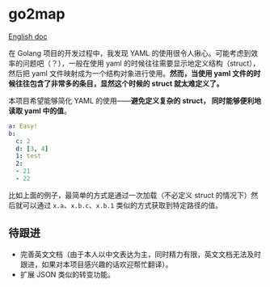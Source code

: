 # go2map

[English doc](./README.md)

在 Golang 项目的开发过程中，我发现 YAML 的使用很令人揪心。可能考虑到效率的问题吧（？），一般在使用 yaml 的时候往往需要显示地定义结构（struct），然后把 yaml 文件映射成为一个结构对象进行使用。**然而，当使用 yaml 文件的时候往往包含了非常多的条目，显然这个时候的 struct 就太难定义了。**

本项目希望能够简化 YAML 的使用——**避免定义复杂的 struct， 同时能够便利地读取 yaml 中的值**。

```yaml
a: Easy!
b:
  c: 2
  d: [3, 4]
  1: test
  2:
  - 21
  - 22
```

比如上面的例子，最简单的方式是通过一次加载（不必定义 struct 的情况下）然后就可以通过 `x.a`、`x.b.c`、`x.b.1` 类似的方式获取到特定路径的值。


## 待跟进
* 完善英文文档（由于本人以中文表达为主，同时精力有限，英文文档无法及时跟进，如果对本项目感兴趣的话欢迎帮忙翻译）。
* 扩展 JSON 类似的转变功能。
